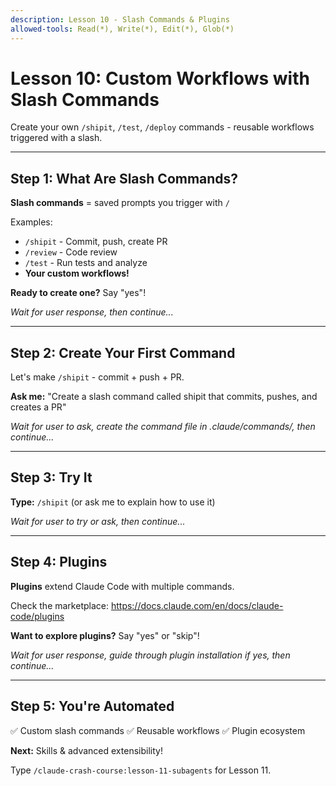 ```yaml
---
description: Lesson 10 - Slash Commands & Plugins
allowed-tools: Read(*), Write(*), Edit(*), Glob(*)
---
```


# Lesson 10: Custom Workflows with Slash Commands

Create your own `/shipit`, `/test`, `/deploy` commands - reusable workflows triggered with a slash.

---

## Step 1: What Are Slash Commands?

**Slash commands** = saved prompts you trigger with `/`

Examples:
- `/shipit` - Commit, push, create PR
- `/review` - Code review
- `/test` - Run tests and analyze
- **Your custom workflows!**

**Ready to create one?** Say "yes"!

*Wait for user response, then continue...*

---

## Step 2: Create Your First Command

Let's make `/shipit` - commit + push + PR.

**Ask me:** "Create a slash command called shipit that commits, pushes, and creates a PR"

*Wait for user to ask, create the command file in .claude/commands/, then continue...*

---

## Step 3: Try It

**Type:** `/shipit` (or ask me to explain how to use it)

*Wait for user to try or ask, then continue...*

---

## Step 4: Plugins

**Plugins** extend Claude Code with multiple commands.

Check the marketplace: https://docs.claude.com/en/docs/claude-code/plugins

**Want to explore plugins?** Say "yes" or "skip"!

*Wait for user response, guide through plugin installation if yes, then continue...*

---

## Step 5: You're Automated

✅ Custom slash commands
✅ Reusable workflows
✅ Plugin ecosystem

**Next:** Skills & advanced extensibility!

Type `/claude-crash-course:lesson-11-subagents` for Lesson 11.
